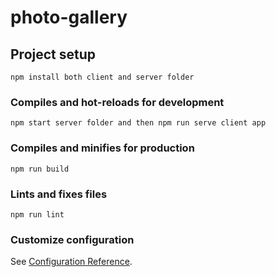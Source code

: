 # photo-gallery

## Project setup
```
npm install both client and server folder
```

### Compiles and hot-reloads for development
```
npm start server folder and then npm run serve client app
```

### Compiles and minifies for production
```
npm run build
```

### Lints and fixes files
```
npm run lint
```

### Customize configuration
See [Configuration Reference](https://cli.vuejs.org/config/).
